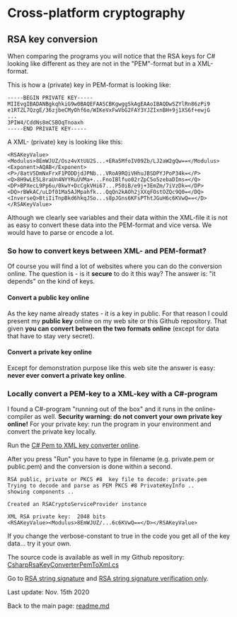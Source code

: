# Cross-platform cryptography

## RSA key conversion

When comparing the programs you will notice that the RSA keys for C# looking like different as they are not in the "PEM"-format but in a XML-format. 

This is how a (private) key in PEM-format is looking like:

```plaintext
-----BEGIN PRIVATE KEY-----
MIIEvgIBADANBgkqhkiG9w0BAQEFAASCBKgwggSkAgEAAoIBAQDwSZYlRn86zPi9
e1RTZL7QzgE/36zjbeCMyOhf6o/WIKeVxFwVbG2FAY3YJZIxnBH+9j1XS6f+ewjG
...
3PIW4/CddNs8mCSBOqTnoaxh
-----END PRIVATE KEY-----
```

A XML- (private) key is looking like this:

```plaintext
<RSAKeyValue>
<Modulus>8EmWJUZ/Osz4vXtUU2S...+ERa5MfoIV09Zb/LJ2aW2gQw==</Modulus> 
<Exponent>AQAB</Exponent> 
<P>/8atV5DmNxFrxF1PODDjdJPNb...VRoA9RQiVHhuJBSDPYJPoP34k=</P> 
<Q>8H9wLE5L8raUn4NYYRuUVMa+...FnoIBlfuo02rZpC5o5zebaDIms=</Q> 
<DP>BPXecL9Pp6u/0kwY+DcCgkVHi67...P50iB/e9j+3EmZm/7iVzDk=</DP> 
<DQ>rBWkAC/uLDf01Ma5AJMpahfk...QqQn2kAOh2jXXqFOstOZQc9Q0=</DQ> 
<InverseQ>BtiIiTnpBkd6hkqJSo...s8pJGns6KFsPThtJGuH6c6KVwQ==</D> 
</RSAKeyValue>
```

Although we clearly see variables and their data within the XML-file it is not as easy to convert these data into the PEM-format and vice versa. We would have to parse or encode a lot.

### So how to convert keys between XML- and PEM-format? 

Of course you will find a lot of websites where you can do the conversion online. The question is - is it **secure** to do it this way? The answer is: "it depends" on the kind of keys. 

#### Convert a public key online

As the key name already states - it is a key in public. For that reason I could present my **public key** online on my web site or this Github repository. That given **you can convert between the two formats online** (except for data that have to stay very secret).

#### Convert a private key online

Except for demonstration purpose like this web site the answer is easy: **never ever convert a private key online**.

### Locally convert a PEM-key to a XML-key with a C#-program

I found a C#-program "running out of the box" and it runs in the online-compiler as well. **Security warning: do not convert your own private key online!** For your private key: run the program in your environment and convert the private key locally.

Run the [C# Pem to XML key converter online](https://repl.it/@javacrypto/CpcCsharpRsaKeyConverterPemToXml#main.cs).

After you press "Run" you have to type in filename (e.g. private.pem or public.pem) and the conversion is done within a second. 

```plaintext
RSA public, private or PKCS #8  key file to decode: private.pem
Trying to decode and parse as PEM PKCS #8 PrivateKeyInfo ..
showing components ..

Created an RSACryptoServiceProvider instance

XML RSA private key:  2048 bits
<RSAKeyValue><Modulus>8EmWJUZ/...6c6KVwQ==</D></RSAKeyValue>
```

If you change the verbose-constant to true in the code you get all of the key data... try it your own.

The source code is available as well in my Github repository: [CsharpRsaKeyConverterPemToXml.cs](RsaKeyConversion/CsharpRsaKeyConverterPemToXml.cs)

Go to [RSA string signature](rsa_signature_string.md) and [RSA string signature verification only](rsa_signature_string_verification_only.md).

Last update: Nov. 15th 2020

Back to the main page: [readme.md](readme.md)